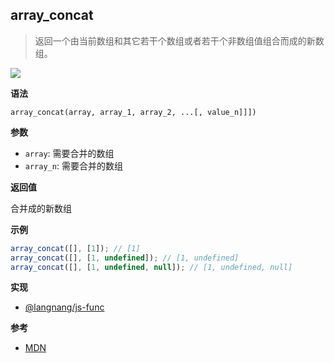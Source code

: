 ## array_concat

> 返回一个由当前数组和其它若干个数组或者若干个非数组值组合而成的新数组。

![](https://img.shields.io/badge/-Array-blue)

**语法**

`array_concat(array, array_1, array_2, ...[, value_n]]])`

**参数**

- `array`: 需要合并的数组
- `array_n`: 需要合并的数组

**返回值**

合并成的新数组

**示例**

```js
array_concat([], [1]); // [1]
array_concat([], [1, undefined]); // [1, undefined]
array_concat([], [1, undefined, null]); // [1, undefined, null]
```

**实现**

- [@langnang/js-func]()

**参考**

- [MDN](https://developer.mozilla.org/zh-CN/docs/Web/JavaScript/Reference/Global_Objects/Array/concat)
